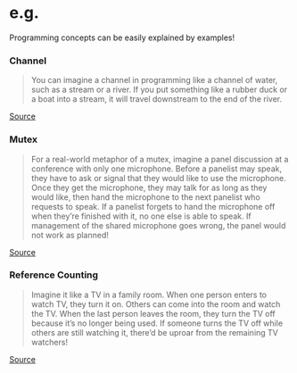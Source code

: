 # e.g.

Programming concepts can be easily explained by examples!

### Channel

> You can imagine a channel in programming like a channel of water, such as a stream or a river. If you put something like a rubber duck or a boat into a stream, it will travel downstream to the end of the river.

[Source](https://doc.rust-lang.org/stable/book/second-edition/ch16-02-message-passing.html)

### Mutex

> For a real-world metaphor of a mutex, imagine a panel discussion at a conference with only one microphone. Before a panelist may speak, they have to ask or signal that they would like to use the microphone. Once they get the microphone, they may talk for as long as they would like, then hand the microphone to the next panelist who requests to speak. If a panelist forgets to hand the microphone off when they’re finished with it, no one else is able to speak. If management of the shared microphone goes wrong, the panel would not work as planned!

[Source](https://doc.rust-lang.org/book/second-edition/ch16-03-shared-state.html#mutexes-allow-access-to-data-from-one-thread-at-a-time)

### Reference Counting

> Imagine it like a TV in a family room. When one person enters to watch TV, they turn it on. Others can come into the room and watch the TV. When the last person leaves the room, they turn the TV off because it’s no longer being used. If someone turns the TV off while others are still watching it, there’d be uproar from the remaining TV watchers!

[Source](https://doc.rust-lang.org/book/second-edition/ch15-04-rc.html)
